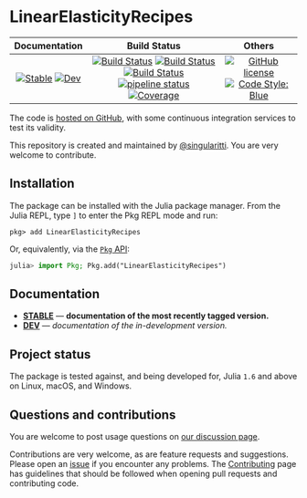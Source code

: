 # LinearElasticityRecipes

|                                 **Documentation**                                  |                                                                                                 **Build Status**                                                                                                 |                                        **Others**                                         |
| :--------------------------------------------------------------------------------: | :--------------------------------------------------------------------------------------------------------------------------------------------------------------------------------------------------------------: | :---------------------------------------------------------------------------------------: |
| [![Stable][docs-stable-img]][docs-stable-url] [![Dev][docs-dev-img]][docs-dev-url] | [![Build Status][gha-img]][gha-url] [![Build Status][appveyor-img]][appveyor-url] [![Build Status][cirrus-img]][cirrus-url] [![pipeline status][gitlab-img]][gitlab-url] [![Coverage][codecov-img]][codecov-url] | [![GitHub license][license-img]][license-url] [![Code Style: Blue][style-img]][style-url] |

[docs-stable-img]: https://img.shields.io/badge/docs-stable-blue.svg
[docs-stable-url]: https://MineralsCloud.github.io/LinearElasticityRecipes.jl/stable
[docs-dev-img]: https://img.shields.io/badge/docs-dev-blue.svg
[docs-dev-url]: https://MineralsCloud.github.io/LinearElasticityRecipes.jl/dev
[gha-img]: https://github.com/MineralsCloud/LinearElasticityRecipes.jl/workflows/CI/badge.svg
[gha-url]: https://github.com/MineralsCloud/LinearElasticityRecipes.jl/actions
[appveyor-img]: https://ci.appveyor.com/api/projects/status/github/MineralsCloud/LinearElasticityRecipes.jl?svg=true
[appveyor-url]: https://ci.appveyor.com/project/singularitti/LinearElasticityRecipes-jl
[cirrus-img]: https://api.cirrus-ci.com/github/MineralsCloud/LinearElasticityRecipes.jl.svg
[cirrus-url]: https://cirrus-ci.com/github/MineralsCloud/LinearElasticityRecipes.jl
[gitlab-img]: https://gitlab.com/singularitti/LinearElasticityRecipes.jl/badges/main/pipeline.svg
[gitlab-url]: https://gitlab.com/singularitti/LinearElasticityRecipes.jl/-/pipelines
[codecov-img]: https://codecov.io/gh/MineralsCloud/LinearElasticityRecipes.jl/branch/main/graph/badge.svg
[codecov-url]: https://codecov.io/gh/MineralsCloud/LinearElasticityRecipes.jl
[license-img]: https://img.shields.io/github/license/MineralsCloud/LinearElasticityRecipes.jl
[license-url]: https://github.com/MineralsCloud/LinearElasticityRecipes.jl/blob/main/LICENSE
[style-img]: https://img.shields.io/badge/code%20style-blue-4495d1.svg
[style-url]: https://github.com/invenia/BlueStyle

The code is [hosted on GitHub](https://github.com/MineralsCloud/LinearElasticityRecipes.jl),
with some continuous integration services to test its validity.

This repository is created and maintained by [@singularitti](https://github.com/singularitti).
You are very welcome to contribute.

## Installation

The package can be installed with the Julia package manager.
From the Julia REPL, type `]` to enter the Pkg REPL mode and run:

```
pkg> add LinearElasticityRecipes
```

Or, equivalently, via the [`Pkg` API](https://pkgdocs.julialang.org/v1/getting-started/):

```julia
julia> import Pkg; Pkg.add("LinearElasticityRecipes")
```

## Documentation

- [**STABLE**][docs-stable-url] — **documentation of the most recently tagged version.**
- [**DEV**][docs-dev-url] — _documentation of the in-development version._

## Project status

The package is tested against, and being developed for, Julia `1.6` and above on Linux,
macOS, and Windows.

## Questions and contributions

You are welcome to post usage questions on [our discussion page][discussions-url].

Contributions are very welcome, as are feature requests and suggestions. Please open an
[issue][issues-url] if you encounter any problems. The [Contributing](@ref) page has
guidelines that should be followed when opening pull requests and contributing code.

[discussions-url]: https://github.com/MineralsCloud/LinearElasticityRecipes.jl/discussions
[issues-url]: https://github.com/MineralsCloud/LinearElasticityRecipes.jl/issues
